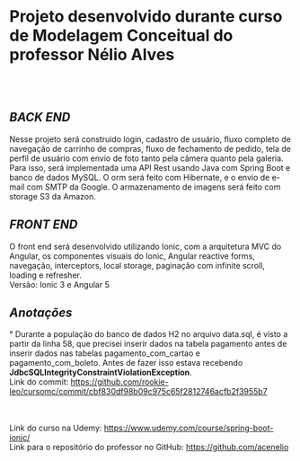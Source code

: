 # Projeto desenvolvido durante curso de Modelagem Conceitual do professor Nélio Alves
<br><br>
## *BACK END*
Nesse projeto será construido login, cadastro de usuário, fluxo completo de navegação de carrinho de compras, fluxo de fechamento de pedido, tela de perfil de usuário com envio de foto tanto pela câmera quanto pela galeria.<br>
Para isso, será implementada uma API Rest usando Java com Spring Boot e banco de dados MySQL. O orm será feito com Hibernate, e o envio de e-mail com SMTP da Google. O armazenamento de imagens será feito com storage S3 da Amazon.<br>
## *FRONT END*
O front end será desenvolvido utilizando Ionic, com a arquitetura MVC do Angular, os componentes visuais do Ionic, Angular reactive forms, navegação, interceptors, local storage, paginação com infinite scroll, loading e refresher.<br>
Versão: Ionic 3 e Angular 5
<br>
## *Anotações*
° Durante a população do banco de dados H2 no arquivo data.sql, é visto a partir da linha 58, que precisei inserir dados na tabela pagamento antes de inserir dados nas tabelas pagamento_com_cartao e pagamento_com_boleto. Antes de fazer isso estava recebendo <b>JdbcSQLIntegrityConstraintViolationException</b>.<br>
Link do commit: https://github.com/rookie-leo/cursomc/commit/cbf830df98b09c975c65f2812746acfb2f3955b7

<br><br>
Link do curso na Udemy: https://www.udemy.com/course/spring-boot-ionic/
<br>
Link para o repositório do professor no GitHub: https://github.com/acenelio
